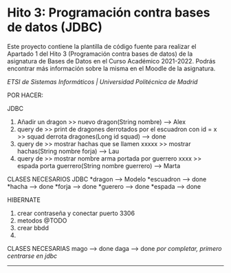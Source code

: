 # Hito 3: Programación contra bases de datos (JDBC)

Este proyecto contiene la plantilla de código fuente para realizar el Apartado 1 del Hito 3 (Programación contra bases de datos) de la asignatura de Bases de Datos en el Curso Académico 2021-2022. Podrás encontrar más información sobre la misma en el Moodle de la asignatura.

*ETSI de Sistemas Informáticos | Universidad Politécnica de Madrid*

POR HACER:

JDBC
1. Añadir un dragon >> nuevo dragon(String nombre) --> Alex
2. query de >> print de dragones derrotados por el escuadron con id = x >> squad derrota dragones(Long id squad) --> done
3. query de >> mostrar hachas que se llamen xxxxx >> mostrar hachas(String nombre forja) --> Lau
4. query de >> mostrar nombre arma portada por guerrero xxxx >> espada porta guerrero(String nombre guerrero) --> Marta

CLASES NECESARIOS JDBC
*dragon --> Modelo
*escuadron --> done
*hacha --> done
*forja --> done
*guerero --> done
*espada --> done

HIBERNATE
1. crear contraseña y conectar puerto 3306
2. metodos @TODO
3. crear bbdd
4.



CLASES NECESARIAS
mago --> done
daga --> done
*por completar, primero centrarse en jdbc*

-----------------------------------------------------------------------------------------------------
